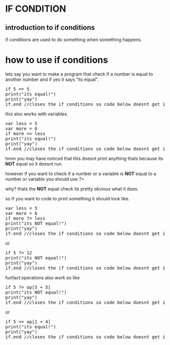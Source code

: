 # IF CONDITION

## introduction to if conditions

if conditions are used to do something when something happens.

# how to use if conditions

lets say you want to make a program that check if a number is equal to another number and if yes it says "its equal".

<pre>if 5 == 5
print("its equal!")
print("yay")
if.end //closes the if conditions so code below doesnt get included
</pre>

this also works with variables.

<pre>
var less = 5
var more = 6
if more == less 
print("its equal!")
print("yay")
if.end //closes the if conditions so code below doesnt get included
</pre>

hmm you may have noticed that this doesnt print anything
thats because its **NOT** equal so it doesnt run.

however if you want to check if a number or a variable is **NOT** equal to a number or variable you should use ?=

why? thats the **NOT** equal check its pretty obvious what it does.

so if you want to code to print something it should look like.

<pre>
var less = 5
var more = 6
if more ?= less 
print("its NOT equal!")
print("yay")
if.end //closes the if conditions so code below doesnt get included
</pre>

or

<pre>if 5 ?= 12
print("its NOT equal!")
print("yay")
if.end //closes the if conditions so code below doesnt get included
</pre>

funfact:operations also work so like 

<pre>if 5 ?= op[5 + 5]
print("its NOT equal!")
print("yay")
if.end //closes the if conditions so code below doesnt get included
</pre>

or

<pre>if 5 == op[1 + 4]
print("its equal!")
print("yay")
if.end //closes the if conditions so code below doesnt get included
</pre>
